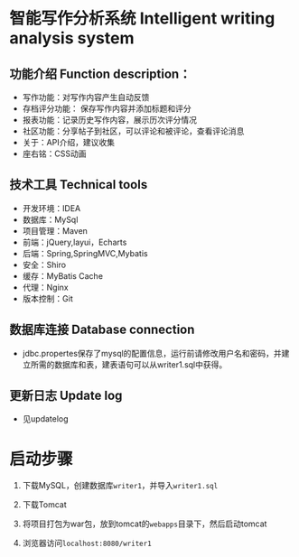 # 智能写作分析系统 Intelligent writing analysis system

## 功能介绍 Function description：
- 写作功能：对写作内容产生自动反馈
- 存档评分功能： 保存写作内容并添加标题和评分
- 报表功能：记录历史写作内容，展示历次评分情况
- 社区功能：分享帖子到社区，可以评论和被评论，查看评论消息
- 关于：API介绍，建议收集
- 座右铭：CSS动画

## 技术工具 Technical tools
- 开发环境：IDEA
- 数据库：MySql
- 项目管理：Maven
- 前端：jQuery,layui，Echarts
- 后端：Spring,SpringMVC,Mybatis
- 安全：Shiro
- 缓存：MyBatis Cache
- 代理：Nginx
- 版本控制：Git

## 数据库连接 Database connection
- jdbc.propertes保存了mysql的配置信息，运行前请修改用户名和密码，并建立所需的数据库和表，建表语句可以从writer1.sql中获得。

## 更新日志 Update log
- 见updatelog

# 启动步骤

1. 下载MySQL，创建数据库`writer1`，并导入`writer1.sql`

2. 下载Tomcat

3. 将项目打包为war包，放到tomcat的`webapps`目录下，然后启动tomcat

4. 浏览器访问`localhost:8080/writer1`

